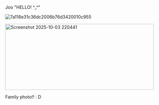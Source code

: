 
Joo "HELLO! ^_^"

![7a116e31c36dc2006b76d3420010c955](https://github.com/user-attachments/assets/22d1b123-08c6-4777-a13e-29aaac861c48)


<img width="475" height="211" alt="Screenshot 2025-10-03 220441" src="https://github.com/user-attachments/assets/b29f044c-d5ea-4fa5-a52b-e681cbcbf90b" />


<p> Family photo!!  : D</p>









<!--
**Senisafreako/Senisafreako** is a ✨ _special_ ✨ repository because its `README.md` (this file) appears on your GitHub profile.

Here are some ideas to get you started:

- 🔭 I’m currently working on ...
- 🌱 I’m currently learning ...
- 👯 I’m looking to collaborate on ...
- 🤔 I’m looking for help with ...
- 💬 Ask me about ...
- 📫 How to reach me: ...
- 😄 Pronouns: ...
- ⚡ Fun fact: ...
-->
